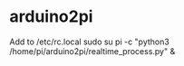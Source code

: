 # arduino2pi

Add to /etc/rc.local
sudo su pi -c "python3 /home/pi/arduino2pi/realtime_process.py" &
